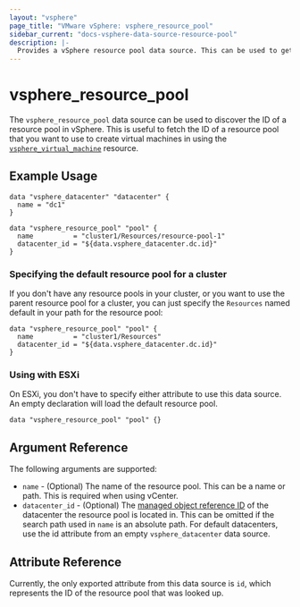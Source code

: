 ```yaml
---
layout: "vsphere"
page_title: "VMware vSphere: vsphere_resource_pool"
sidebar_current: "docs-vsphere-data-source-resource-pool"
description: |-
  Provides a vSphere resource pool data source. This can be used to get the general attributes of a vSphere resource pool.
---
```


# vsphere\_resource\_pool

The `vsphere_resource_pool` data source can be used to discover the ID of a
resource pool in vSphere. This is useful to fetch the ID of a resource pool
that you want to use to create virtual machines in using the
[`vsphere_virtual_machine`][docs-virtual-machine-resource] resource. 

[docs-virtual-machine-resource]: /docs/providers/vsphere/r/virtual_machine.html

## Example Usage

```hcl
data "vsphere_datacenter" "datacenter" {
  name = "dc1"
}

data "vsphere_resource_pool" "pool" {
  name          = "cluster1/Resources/resource-pool-1"
  datacenter_id = "${data.vsphere_datacenter.dc.id}"
}
```

### Specifying the default resource pool for a cluster

If you don't have any resource pools in your cluster, or you want to use the
parent resource pool for a cluster, you can just specify the `Resources` named
default in your path for the resource pool:

```
data "vsphere_resource_pool" "pool" {
  name          = "cluster1/Resources"
  datacenter_id = "${data.vsphere_datacenter.dc.id}"
}
```

### Using with ESXi

On ESXi, you don't have to specify either attribute to use this data source. An
empty declaration will load the default resource pool.

```
data "vsphere_resource_pool" "pool" {}
```

## Argument Reference

The following arguments are supported:

* `name` - (Optional) The name of the resource pool. This can be a name or
  path. This is required when using vCenter.
* `datacenter_id` - (Optional) The [managed object reference
  ID][docs-about-morefs] of the datacenter the resource pool is located in.
  This can be omitted if the search path used in `name` is an absolute path.
  For default datacenters, use the id attribute from an empty
  `vsphere_datacenter` data source.

[docs-about-morefs]: /docs/providers/vsphere/index.html#use-of-managed-object-references-by-the-vsphere-provider

## Attribute Reference

Currently, the only exported attribute from this data source is `id`, which
represents the ID of the resource pool that was looked up.
